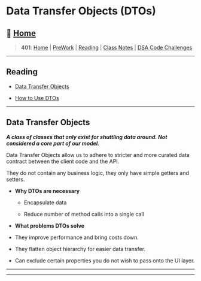 # Data Transfer Objects (DTOs)

## 🏡 [**Home**](https://mistidinzy.github.io/ReadingNotes/)

> **401**: [Home](https://bit.ly/3EcMrF6)
|
[PreWork](https://bit.ly/3jzkAa1)
|
[Reading](https://bit.ly/3b8DLDc)
|
[Class Notes](https://bit.ly/3Eglbpb)
|
[DSA Code Challenges](https://bit.ly/3GjNoNG)
>

---

## Reading

* [Data Transfer Objects](https://docs.microsoft.com/en-us/aspnet/web-api/overview/data/using-web-api-with-entity-framework/part-5)

* [How to Use DTOs](https://www.infoworld.com/article/3562271/how-to-use-data-transfer-objects-in-aspnet-core-31.html)

---

## Data Transfer Objects

***A class of classes that only exist for shuttling data around. Not considered a core part of our model.***

Data Transfer Objects allow us to adhere to stricter and more curated data contract between the client code and the API.

They do not contain any business logic, they only have simple getters and setters.

* **Why DTOs are necessary**

  * Encapsulate data

  * Reduce number of method calls into a single call

* **What problems DTOs solve**

* They improve performance and bring costs down.
* They flatten object hierarchy for easier data transfer.
* Can exclude certain properties you do not wish to pass onto the UI layer.

---

---
